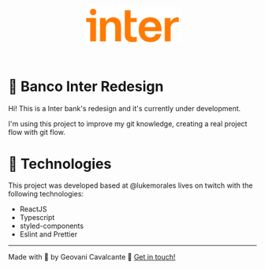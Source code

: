 <p align="center" >
  <img src="./src/assets/images/logo.svg" alt="Interface's gif" width="200" />
</p>

<br />

# :bank: Banco Inter Redesign
Hi! This is a Inter bank's redesign and it's currently under development.

I'm using this project to improve my git knowledge, creating a real project flow with git flow.

# :rocket: Technologies
This project was developed based at @lukemorales lives on twitch with the following technologies:

- ReactJS
- Typescript
- styled-components
- Eslint and Prettier


---
Made with :purple_heart: by Geovani Cavalcante :wave: [Get in touch!](https://www.linkedin.com/in/geovani-cv/)
